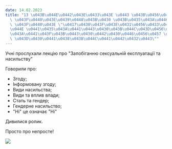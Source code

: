 ```yaml
---
date: 14.02.2023
title: "13 \u043B\u044E\u0442\u043E\u0433\u043E \u0443 \u043B\u0456\u0446\u0435\u044E\
  \ \u043F\u0440\u043E\u0439\u0448\u043B\u0430 \u043B\u0435\u043A\u0446\u0456\u044F\
  \ \u043F\u0440\u043E \"\u0417\u0430\u043F\u043E\u0431\u0456\u0433\u0430\u043D\u043D\
  \u044E \u0441\u0435\u043A\u0441\u0443\u0430\u043B\u044C\u043D\u0456\u0439 \u0435\
  \u043A\u0441\u043F\u043B\u0443\u0430\u0442\u0430\u0446\u0456\u0457 \u0442\u0430\
  \ \u043D\u0430\u0441\u0438\u043B\u044C\u0441\u0442\u0432\u0443\""
---
```

Учні прослухали лекцію про "Запобіганню сексуальній експлуатації та насильству"

Говорили про:

* Згоду;
* Інформовану згоду;
* Види насильства;
* Види та вплив влади;
* Стать та гендер;
* Гендерне насильство;
* "Ні" це означає "Ні"

Дивилися ролик.

Просто про непросте!

![](/files/13-лютого-у-ліцею-пр-лекція-згода.jpg)